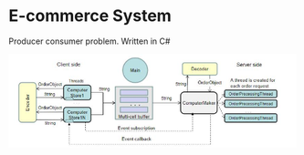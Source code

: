 # E-commerce System
Producer consumer problem. Written in C#

![pic1](https://github.com/benwallace5/MultithreadingProgram/blob/main/images/architecture.JPG)
